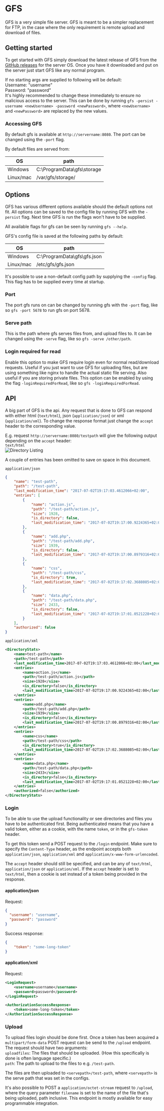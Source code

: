 # GFS
GFS is a very simple file server. GFS is meant to be a simpler replacement for FTP, in the case where the only 
requirement is remote upload and download of files. 

## Getting started
To get started with GFS simply download the latest release of GFS from the [GitHub releases][releases] for the 
server OS. Once you have it downloaded and put on the server just start GFS like any normal program. 

If no starting args are supplied to following will be default:  
Username: "username"  
Password: "password"  
It's highly recommended to change these immediately to ensure no malicious access to the server. 
This can be done by running `gfs -persist -username <newUsername> -password <newPassword>`, where `<newUsername>` 
and `<newPassword>` are replaced by the new values. 

### Accessing GFS
By default gfs is available at `http://servername:8080`. The port can be changed using the `-port` flag. 

By default files are served from:

|OS        |path                       |  
|----------|---------------------------|  
|Windows   |C:\ProgramData\gfs\storage |  
|Linux/mac |/var/gfs/storage/          |  

## Options
GFS has various different options available should the default options not fit. All options can be saved to the config
file by running GFS with the `-persist` flag. Next time GFS is run the flags won't have to be supplied. 

All available flags for gfs can be seen by running `gfs --help`.

GFS's config file is saved at the following paths by default:

|OS        |path                       |  
|----------|---------------------------|  
|Windows   |C:\ProgramData\gfs\gfs.json|  
|Linux/mac |/etc/gfs/gfs.json          |  

It's possible to use a non-default config path by supplying the `-config` flag. This flag has to be supplied 
every time at startup. 

### Port
The port gfs runs on can be changed by running gfs with the `-port` flag, like so `gfs -port 5678` to run 
gfs on port 5678. 

### Serve path
This is the path where gfs serves files from, and upload files to. It can be changed using the `-serve` flag, 
like so `gfs -serve /other/path`.

### Login required for read
Enable this option to make GFS require login even for normal read/download requests. Useful if you just want to use GFS
for uploading files, but are using something like nginx to handle the actual static file serving. Also useful if you 
are storing private files. 
This option can be enabled by using the flag `-loginRequiredForRead`, like so `gfs -loginRequiredForRead`.


## API
A big part of GFS is the api. Any request that is done to GFS can respond with either html (`text/html`), 
json (`application/json`) or xml (`application/xml`). To change the response format just change the `accept` header to the 
corresponding value. 

E.g. request `http://servername:8080/testpath` will give the following output depending on the `accept` header:  
`text/html`  
![Directory Listing](https://raw.githubusercontent.com/zlepper/gfs/master/images/directory-listing.png)

A couple of entries has been omitted to save on space in this document.

`application/json`
```json
{
    "name": "test-path",
    "path": "/test-path",
    "last_modification_time": "2017-07-02T19:17:03.4612066+02:00",
    "entries": [
        {
            "name": "action.js",
            "path": "/test-path/action.js",
            "size": 1928,
            "is_directory": false,
            "last_modification_time": "2017-07-02T19:17:00.9224365+02:00"
        },
        {
            "name": "add.php",
            "path": "/test-path/add.php",
            "size": 1939,
            "is_directory": false,
            "last_modification_time": "2017-07-02T19:17:00.8979316+02:00"
        },
        {
            "name": "css",
            "path": "/test-path/css",
            "is_directory": true,
            "last_modification_time": "2017-07-02T19:17:02.3688085+02:00"
        },
        {
            "name": "data.php",
            "path": "/test-path/data.php",
            "size": 2433,
            "is_directory": false,
            "last_modification_time": "2017-07-02T19:17:01.0521228+02:00"
        }
    ],
    "authorized": false
}
```

`application/xml`
```xml
<DirectoryStats>
    <name>test-path</name>
    <path>/test-path</path>
    <last_modification_time>2017-07-02T19:17:03.4612066+02:00</last_modification_time>
    <entries>
        <name>action.js</name>
        <path>/test-path/action.js</path>
        <size>1928</size>
        <is_directory>false</is_directory>
        <last_modification_time>2017-07-02T19:17:00.9224365+02:00</last_modification_time>
    </entries>
    <entries>
        <name>add.php</name>
        <path>/test-path/add.php</path>
        <size>1939</size>
        <is_directory>false</is_directory>
        <last_modification_time>2017-07-02T19:17:00.8979316+02:00</last_modification_time>
    </entries>
    <entries>
        <name>css</name>
        <path>/test-path/css</path>
        <is_directory>true</is_directory>
        <last_modification_time>2017-07-02T19:17:02.3688085+02:00</last_modification_time>
    </entries>
    <entries>
        <name>data.php</name>
        <path>/test-path/data.php</path>
        <size>2433</size>
        <is_directory>false</is_directory>
        <last_modification_time>2017-07-02T19:17:01.0521228+02:00</last_modification_time>
    </entries>
    <authorized>false</authorized>
</DirectoryStats>
```

### Login
To be able to use the upload functionality or see directories and files you have to be authenticated first. 
Being authenticated means that you have a valid token, either as a cookie, with the name `token`, or in 
the `gfs-token` header.

To get this token send a POST request to the `/login` endpoint. Make sure to specify the `Content-Type` header, 
as the endpoint accepts both `application/json`, `application/xml` and `application/x-www-form-urlencoded`. 

The `accept` header should still be specified, and can be any of `text/html`, `application/json` or `application/xml`.
If the `accept` header is set to `text/html`, then a cookie is set instead of a token being provided in the response. 


#### application/json
Request:
```json
{
  "username": "username",
  "password": "password"
}
```

Success response:
```json
{
    "token": "some-long-token"
}
```


#### application/xml
Request:
```xml
<LoginRequest>
    <username>username</username>
    <password>password</password>
</LoginRequest>
```

```xml
<AuthorizationSuccessResponse>
    <token>some-long-token</token>
</AuthorizationSuccessResponse>
```


### Upload
To upload files login should be done first. Once a token has been acquired a `multipart/form-data` POST request 
can be send to the `/upload` endpoint.  
The request should have two arguments:  
`uploadfiles`: The files that should be uploaded. (How this specifically is done is often language specific.)  
`path`: The path to upload to the files to e.g. `/test-path`.  

The files are then uploaded to `<servepath>/test-path`, where `<servepath>` is the serve path that was 
set in the configs. 

It's also possible to POST a `application/octet-stream` request to `/upload`, where the query parameter `filename` 
is set to the name of the file that's being uploaded, path inclusive. This endpoint is mostly available for easy
programmable integration. 


[releases]: https://github.com/zlepper/gfs/releases
